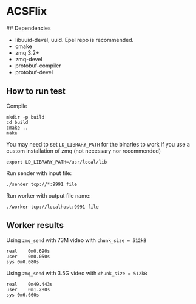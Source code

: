 # ACSFlix

## Dependencies

- libuuid-devel, uuid. Epel repo is recommended.
- cmake
- zmq 3.2+
- zmq-devel
- protobuf-compiler
- protobuf-devel

## How to run test
Compile
```
mkdir -p build
cd build
cmake ..
make
```
You may need to set `LD_LIBRARY_PATH` for the binaries to work if you use a custom installation of zmq (not necessary nor recommended)
```
export LD_LIBRARY_PATH=/usr/local/lib
```
Run sender with input file:
```
./sender tcp://*:9991 file
```
Run worker with output file name:
```
./worker tcp://localhost:9991 file
```

## Worker results
Using `zmq_send` with 73M video with `chunk_size = 512kB`
```
real	0m0.690s
user	0m0.050s
sys	0m0.080s
```
Using `zmq_send` with 3.5G video with `chunk_size = 512kB`
```
real	0m49.443s
user	0m1.280s
sys	0m6.660s
```
